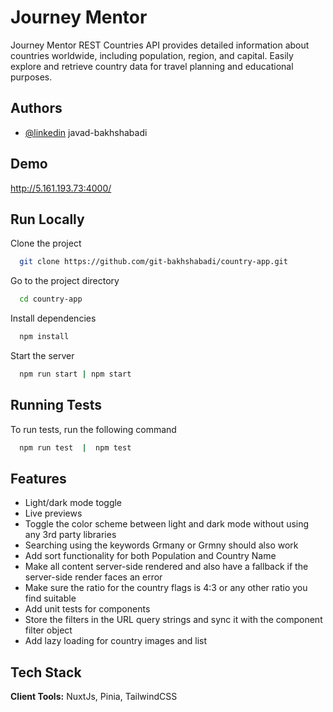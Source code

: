# Journey Mentor

Journey Mentor REST Countries API provides detailed information about countries worldwide, including population, region, and capital. Easily explore and retrieve country data for travel planning and educational purposes.

## Authors

- [@linkedin](https://https://www.linkedin.com/in/javad-bakhshabadi-a84491a1/) javad-bakhshabadi

## Demo

http://5.161.193.73:4000/

## Run Locally

Clone the project

```bash
  git clone https://github.com/git-bakhshabadi/country-app.git
```

Go to the project directory

```bash
  cd country-app
```

Install dependencies

```bash
  npm install
```

Start the server

```bash
  npm run start | npm start
```

## Running Tests

To run tests, run the following command

```bash
  npm run test  |  npm test
```

## Features

- Light/dark mode toggle
- Live previews
- Toggle the color scheme between light and dark mode without using any 3rd party libraries
- Searching using the keywords Grmany or Grmny should also work
- Add sort functionality for both Population and Country Name
- Make all content server-side rendered and also have a fallback if the server-side render faces an error
- Make sure the ratio for the country flags is 4:3 or any other ratio you find suitable
- Add unit tests for components
- Store the filters in the URL query strings and sync it with the component filter object
- Add lazy loading for country images and list

## Tech Stack

**Client Tools:** NuxtJs, Pinia, TailwindCSS
